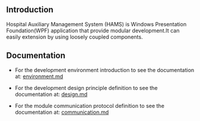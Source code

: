 ##  Introduction  

Hospital Auxiliary Management System (HAMS) is Windows Presentation Foundation(WPF) application that provide modular development.It can easily extension by using loosely coupled components.  

##  Documentation  

- For the development environment introduction to see the documentation at: [environment.md](doc/environment.md)  

- For the development design principle definition to see the documentation at: [design.md](doc/design.md)  

- For the module communication protocol definition to see the documentation at: [communication.md](doc/communication.md)  